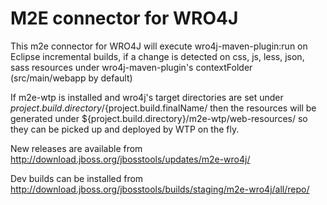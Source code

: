 M2E connector for WRO4J
========================

This m2e connector for WRO4J will execute wro4j-maven-plugin:run on Eclipse incremental builds,
if a change is detected on css, js, less, json, sass resources under wro4j-maven-plugin's contextFolder (src/main/webapp by default)

If m2e-wtp is installed and wro4j's target directories are set under ${project.build.directory}/${project.build.finalName/ then the resources 
will be generated under ${project.build.directory}/m2e-wtp/web-resources/ so they can be picked up and deployed by WTP on the fly.

New releases are available from http://download.jboss.org/jbosstools/updates/m2e-wro4j/

Dev builds can be installed from http://download.jboss.org/jbosstools/builds/staging/m2e-wro4j/all/repo/